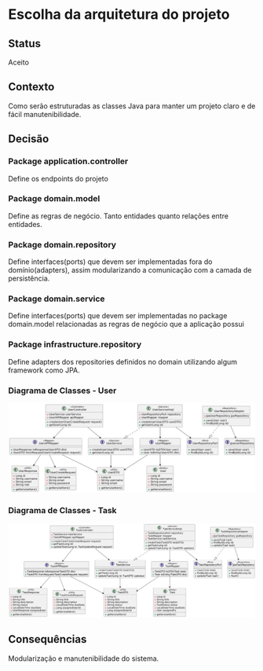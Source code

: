 # Escolha da arquitetura do projeto
<!-- https://github.com/joelparkerhenderson/architecture-decision-record/tree/main/locales/en/templates/decision-record-template-by-michael-nygard -->
## Status

Aceito

## Contexto

Como serão estruturadas as classes Java para manter um projeto claro e de fácil manutenibilidade.

## Decisão

### Package application.controller
Define os endpoints do projeto

### Package domain.model
Define as regras de negócio. Tanto entidades quanto relações entre entidades.

### Package domain.repository
Define interfaces(ports) que devem ser implementadas fora do domínio(adapters),
assim modularizando a comunicação com a camada de persistência.

### Package domain.service
Define interfaces(ports) que devem ser implementadas no package domain.model
relacionadas as regras de negócio que a aplicação possui

### Package infrastructure.repository
Define adapters dos repositories definidos no domain utilizando algum framework como JPA.

### Diagrama de Classes - User
![Diagrama de Classes - User](/docs/architecture/assets/user_diagram.png)

### Diagrama de Classes - Task
![Diagrama de Classes - User](/docs/architecture/assets/task_diagram.png)

## Consequências

Modularização e manutenibilidade do sistema.
